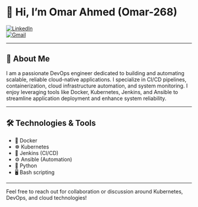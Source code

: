 # 👋 Hi, I’m Omar Ahmed (Omar-268)

[![LinkedIn](https://img.shields.io/badge/LinkedIn-blue?logo=linkedin&style=flat-square)](https://www.linkedin.com/in/omar-ahmed-3636402b8/)  
[![Gmail](https://img.shields.io/badge/Gmail-D14836?logo=gmail&style=flat-square)](mailto:contactme.omarahmed@gmail.com)

---

## 🚀 About Me

I am a passionate DevOps engineer dedicated to building and automating scalable, reliable cloud-native applications. I specialize in CI/CD pipelines, containerization, cloud infrastructure automation, and system monitoring. I enjoy leveraging tools like Docker, Kubernetes, Jenkins, and Ansible to streamline application deployment and enhance system reliability.

---

## 🛠️ Technologies & Tools

- 🐳 Docker  
- ☸️ Kubernetes  
- 🔧 Jenkins (CI/CD)
- ⚙️ Ansible (Automation)  
- 🐍 Python  
- 🖥️ Bash scripting 

---


Feel free to reach out for collaboration or discussion around Kubernetes, DevOps, and cloud technologies!

